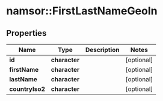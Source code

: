 # namsor::FirstLastNameGeoIn

## Properties
Name | Type | Description | Notes
------------ | ------------- | ------------- | -------------
**id** | **character** |  | [optional] 
**firstName** | **character** |  | [optional] 
**lastName** | **character** |  | [optional] 
**countryIso2** | **character** |  | [optional] 


